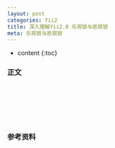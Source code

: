 ```yaml
---
layout: post
categories: Yii2
title: 深入理解Yii2.0 乐观锁与悲观锁
meta: 乐观锁与悲观锁
---
```

* content
{:toc}

### 正文




<br/><br/><br/><br/><br/>
### 参考资料


